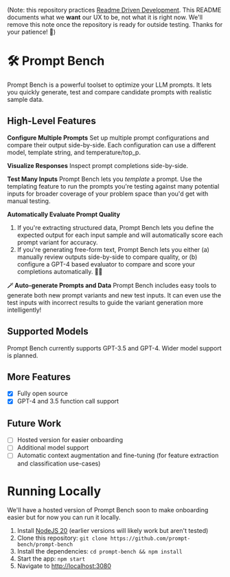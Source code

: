 (Note: this repository practices [Readme Driven Development](https://tom.preston-werner.com/2010/08/23/readme-driven-development.html). This README documents what we **want** our UX to be, not what it is right now. We'll remove this note once the repository is ready for outside testing. Thanks for your patience! 🙏)

# 🛠 Prompt Bench 

Prompt Bench is a powerful toolset to optimize your LLM prompts. It lets you quickly generate, test and compare candidate prompts with realistic sample data.

## High-Level Features

**Configure Multiple Prompts**
Set up multiple prompt configurations and compare their output side-by-side. Each configuration can use a different model, template string, and temperature/top_p.

**Visualize Responses**
Inspect prompt completions side-by-side.

**Test Many Inputs**
Prompt Bench lets you *template* a prompt. Use the templating feature to run the prompts you're testing against many potential inputs for broader coverage of your problem space than you'd get with manual testing.

**Automatically Evaluate Prompt Quality**
1. If you're extracting structured data, Prompt Bench lets you define the expected output for each input sample and will automatically score each prompt variant for accuracy.
2. If you're generating free-form text, Prompt Bench lets you either (a) manually review outputs side-by-side to compare quality, or (b) configure a GPT-4 based evaluator to compare and score your completions automatically. 🧞‍♂️

**🪄 Auto-generate Prompts and Data**
Prompt Bench includes easy tools to generate both new prompt variants and new test inputs. It can even use the test inputs with incorrect results to guide the variant generation more intelligently!

## Supported Models
Prompt Bench currently supports GPT-3.5 and GPT-4. Wider model support is planned.

## More Features

 - [x] Fully open source
 - [x] GPT-4 and 3.5 function call support

## Future Work

 - [ ] Hosted version for easier onboarding
 - [ ] Additional model support
 - [ ] Automatic context augmentation and fine-tuning (for feature extraction and classification use-cases)

# Running Locally

We'll have a hosted version of Prompt Bench soon to make onboarding easier but for now you can run it locally.

1. Install [NodeJS 20](https://nodejs.org/en/download/current) (earlier versions will likely work but aren't tested)
2. Clone this repository: `git clone https://github.com/prompt-bench/prompt-bench`
3. Install the dependencies: `cd prompt-bench && npm install`
4. Start the app: `npm start`
5. Navigate to [http://localhost:3080](http://localhost:3080)